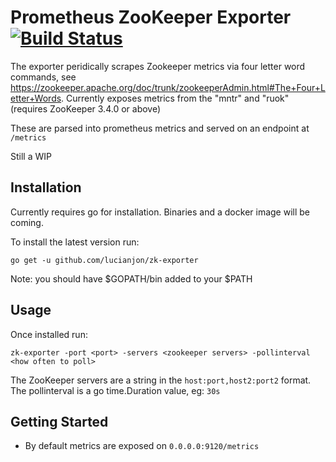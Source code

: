 # Prometheus ZooKeeper Exporter [![Build Status](https://travis-ci.org/lucianjon/zk-exporter.svg?branch=master)](https://travis-ci.org/lucianjon/zk-exporter)

The exporter peridically scrapes Zookeeper metrics via four letter word commands, see https://zookeeper.apache.org/doc/trunk/zookeeperAdmin.html#The+Four+Letter+Words. Currently exposes metrics from the "mntr" and "ruok" (requires ZooKeeper 3.4.0 or above)

These are parsed into prometheus metrics and served on an endpoint at `/metrics`

Still a WIP

## Installation

Currently requires go for installation. Binaries and a docker image will be coming.

To install the latest version run:

```
go get -u github.com/lucianjon/zk-exporter
```

Note: you should have $GOPATH/bin added to your $PATH

## Usage

Once installed run: 

```
zk-exporter -port <port> -servers <zookeeper servers> -pollinterval <how often to poll>
```
The ZooKeeper servers are a string in the `host:port,host2:port2` format.
The pollinterval is a go time.Duration value, eg: `30s`

## Getting Started

* By default metrics are exposed on `0.0.0.0:9120/metrics`
